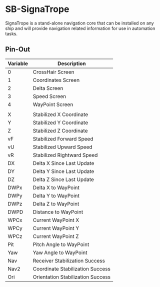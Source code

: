 # SB-SignaTrope
SignaTrope is a stand-alone navigation core that can be installed on any ship and will provide navigation related information for use in automation tasks.

## Pin-Out
| Variable  | Description |
|------|-----------------------------------|
| 0    | CrossHair Screen                  |
| 1    | Coordinates Screen                |
| 2    | Delta Screen                      |
| 3    | Speed Screen                      |
| 4    | WayPoint Screen                   |
|      |                                   |
| X    | Stabilized X Coordinate           |
| Y    | Stabilized Y Coordinate           |
| Z    | Stabilized Z Coordinate           |
| vF   | Stabilized Forward Speed          |
| vU   | Stabilized Upward Speed           |
| vR   | Stabilized Rightward Speed        |
| DX   | Delta X Since Last Update         |
| DY   | Delta Y Since Last Update         |
| DZ   | Delta Z Since Last Update         |
| DWPx | Delta X to WayPoint               |
| DWPy | Delta Y to WayPoint               |
| DWPz | Delta Z to WayPoint               |
| DWPD | Distance to WayPoint              |
| WPCx | Current WayPoint X                |
| WPCy | Current WayPoint Y                |
| WPCz | Current WayPoint Z                |
| Pit  | Pitch Angle to WayPoint           |
| Yaw  | Yaw Angle to WayPoint             |
| Nav  | Receiver Stabilization Success    |
| Nav2 | Coordinate Stabilization Success  |
| Ori  | Orientation Stabilization Success |



